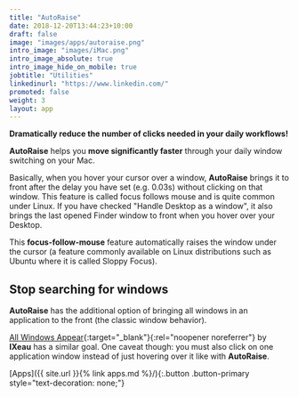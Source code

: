 ```yaml
---
title: "AutoRaise"
date: 2018-12-20T13:44:23+10:00
draft: false
image: "images/apps/autoraise.png"
intro_image: "images/iMac.png"
intro_image_absolute: true
intro_image_hide_on_mobile: true
jobtitle: "Utilities"
linkedinurl: "https://www.linkedin.com/"
promoted: false
weight: 3
layout: app
---
```


**Dramatically reduce the number of clicks needed in your daily workflows!**

**AutoRaise** helps you **move significantly faster** through your daily window switching on your Mac.

Basically, when you hover your cursor over a window, **AutoRaise** brings it to front after the delay you have set (e.g. 0.03s) without clicking on that window. This feature is called focus follows mouse and is quite common under Linux. If you have checked "Handle Desktop as a window", it also brings the last opened Finder window to front when you hover over your Desktop.

This **focus-follow-mouse** feature automatically raises the window under the cursor (a feature commonly available on Linux distributions such as Ubuntu where it is called Sloppy Focus).

## Stop searching for windows

**AutoRaise** has the additional option of bringing all windows in an application to the front (the classic window behavior).

[All Windows Appear](https://www.ixeau.com/all-windows-appear/){:target="_blank"}{:rel="noopener noreferrer"} by **IXeau** has a similar goal. One caveat though: you must also click on one application window instead of just hovering over it like with **AutoRaise**.

[Apps]({{ site.url }}{% link apps.md %}/){:.button .button-primary style="text-decoration: none;"}
